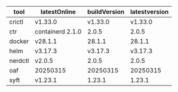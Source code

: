 | tool | latestOnline | buildVersion | latestversion |
|------|--------------|--------------|---------------|
| crictl | v1.33.0 | v1.33.0 | v1.33.0 |
| ctr | containerd 2.1.0 | 2.0.5 | 2.0.5 |
| docker | v28.1.1 | 28.1.1 | 28.1.1 |
| helm | v3.17.3 | v3.17.3 | v3.17.3 |
| nerdctl | v2.0.5 | 2.0.5 | 2.0.5 |
| oaf | 20250315 | 20250315 | 20250315 |
| syft | v1.23.1 | 1.23.1 | 1.23.1 |

